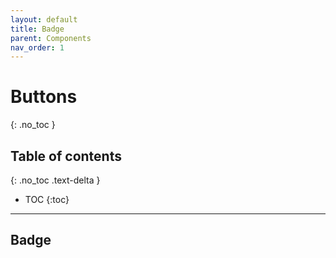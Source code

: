 ```yaml
---
layout: default
title: Badge
parent: Components
nav_order: 1
---
```


# Buttons
{: .no_toc }

## Table of contents
{: .no_toc .text-delta }

- TOC
{:toc}

---

## Badge
